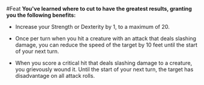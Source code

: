 #Feat
**You've learned where to cut to have the greatest results, granting you the following benefits:**

* Increase your Strength or Dexterity by 1, to a maximum of 20.

* Once per turn when you hit a creature with an attack that deals slashing damage, you can reduce the speed of the target by 10 feet until the start of your next turn.

* When you score a critical hit that deals slashing damage to a creature, you grievously wound it. Until the start of your next turn, the target has disadvantage on all attack rolls.